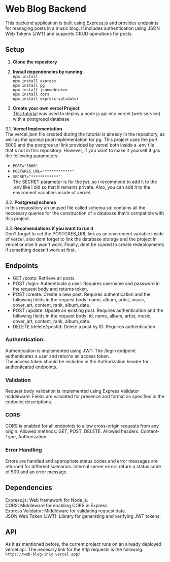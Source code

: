 # Web Blog Backend
This backend application is built using Express.js and provides endpoints for managing posts in a music blog. It includes authentication using JSON Web Tokens (JWT) and supports CRUD operations for posts.

## Setup
1. **Clone the repository**
2. **Install dependencies by running:**<br>
  `npm install`<br>
  `npm install express`<br>
  `npm install pg`<br>
  `npm install jsonwebtoken`<br>
  `npm install cors`<br>
  `npm install express-validator`<br>

3. **Create your own vercel Project** <br>
<a href='https://www.youtube.com/watch?v=LZQ5n4PK1jM'>This tutorial</a> was used to deploy
a node js api into vercel (web service) with a postgresql database

3.1. **Vercel Implementation**<br>
The vercel.json file created during the tutorial is already in the repository, as well as the spceial pool implementation for pg.
This project uses the port 5000 and the postgres url link provided by vercel both inside a .env file that's not in this repository. However, if you want to make it yourself it gas the following parameters:<br>
- `PORT="5000"` <br>
- `POSTGRES_URL="************"`<br>
- `SECRET="************"`<br>
The SECRET parameter is for the jwt, so i recommend to add it to the .env like I did so that it remains private. Also, you
can add it to the enviroment variables inside of vercel.

3.2. **Postgresql schema**<br>
in this respository an unused file called schema.sql contains all the necessary queries for the construction of a database that's compatible with this project.

3.3. **Recomendations if you want to run it**<br>
Don't forget to set the POSTGRES_URL link as an enviroment variable inside of vercel, also dont forget to link the database storage and the project
in vercel or else it won't work. Finally, dont be scared to create redeployments if something doesn't work at first.

## Endpoints
- GET /posts: Retrieve all posts.<br>
- POST /login: Authenticate a user. Requires username and password in the request body and returns token.<br>
- POST /create: Create a new post. Requires authentication and the following fields in the request body: name, album, artist, music, cover_art, content, rank, album_date.<br>
- POST /update: Update an existing post. Requires authentication and the following fields in the request body: id, name, album, artist, music, cover_art, content, rank, album_date.<br>
- DELETE /delete/:postId: Delete a post by ID. Requires authentication.<br>
### Authentication: 
Authentication is implemented using JWT:
The /login endpoint authenticates a user and returns an access token.<br>
The access token should be included in the Authorization header for authenticated endpoints.
### Validation
Request body validation is implemented using Express Validator middleware.
Fields are validated for presence and format as specified in the endpoint descriptions.
### CORS
CORS is enabled for all endpoints to allow cross-origin requests from any origin.
Allowed methods: GET, POST, DELETE.
Allowed headers: Content-Type, Authorization.
### Error Handling
Errors are handled and appropriate status codes and error messages are returned for different scenarios.
Internal server errors return a status code of 500 and an error message.
## Dependencies
Express.js: Web framework for Node.js.<br>
CORS: Middleware for enabling CORS in Express.<br>
Express Validator: Middleware for validating request data.<br>
JSON Web Token (JWT): Library for generating and verifying JWT tokens.<br>
## API
As it as mentioned before, the current project runs on an already deployed vercel api.
The necesary link for the http requests is the following:<br>
`https://web-blog-inky.vercel.app/`

